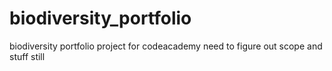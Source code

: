 # biodiversity_portfolio
biodiversity portfolio project for codeacademy
need to figure out scope and stuff still
